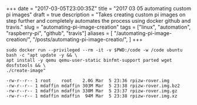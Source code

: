 +++
date = "2017-03-05T23:00:35Z"
title = "2017 03 05 automating custom pi images"
draft = true
description = "Takes creating custom pi images on step further and completely automates the process using docker github and travis."
slug = "automating-pi-image-creation"
tags = ["linux", "automation", "raspberry-pi", "github", "travis"]
aliases = [
    "/automating-pi-image-creation/",
    "/posts/automating-pi-image-creatio/",
]
+++

```shell
sudo docker run --privileged --rm -it -v $PWD:/code -w /code ubuntu bash -c "apt update -y && \
apt install -y qemu qemu-user-static binfmt-support parted wget dosfstools && \
./create-image" 
```
```shell
-rw-r--r-- 1 root    root    2.0G Mar  5 23:36 rpizw-rover.img
-rw-r--r-- 1 mdaffin mdaffin 303M Mar  5 23:38 rpizw-rover.img.bz2
-rw-r--r-- 1 mdaffin mdaffin 330M Mar  5 23:37 rpizw-rover.img.gz
-rw-r--r-- 1 mdaffin mdaffin  94M Mar  5 23:38 rpizw-rover.img.xz
```